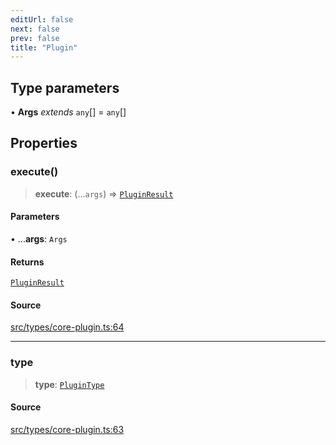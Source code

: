 ```yaml
---
editUrl: false
next: false
prev: false
title: "Plugin"
---
```


## Type parameters

• **Args** *extends* `any`[] = `any`[]

## Properties

### execute()

> **execute**: (...`args`) => [`PluginResult`](/v3/api/type-aliases/pluginresult/)

#### Parameters

• ...**args**: `Args`

#### Returns

[`PluginResult`](/v3/api/type-aliases/pluginresult/)

#### Source

[src/types/core-plugin.ts:64](https://github.com/sern-handler/handler/blob/a19edaf8838dcf088d3947f4a6aa6213d8f5bb9e/src/types/core-plugin.ts#L64)

***

### type

> **type**: [`PluginType`](/v3/api/enumerations/plugintype/)

#### Source

[src/types/core-plugin.ts:63](https://github.com/sern-handler/handler/blob/a19edaf8838dcf088d3947f4a6aa6213d8f5bb9e/src/types/core-plugin.ts#L63)
